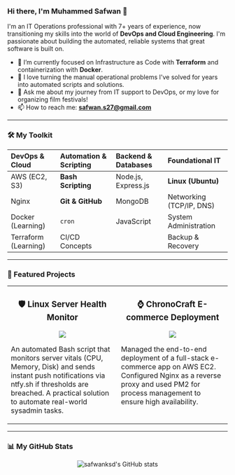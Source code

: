 ### Hi there, I'm Muhammed Safwan 👋

I'm an IT Operations professional with 7+ years of experience, now transitioning my skills into the world of **DevOps and Cloud Engineering**. I'm passionate about building the automated, reliable systems that great software is built on.

- 🔭 I’m currently focused on Infrastructure as Code with **Terraform** and containerization with **Docker**.
- 🌱 I love turning the manual operational problems I've solved for years into automated scripts and solutions.
- 💬 Ask me about my journey from IT support to DevOps, or my love for organizing film festivals!
- 📫 How to reach me: **safwan.s27@gmail.com**

---

### 🛠️ My Toolkit

| DevOps & Cloud | Automation & Scripting | Backend & Databases | Foundational IT |
| :--- | :--- | :--- | :--- |
| AWS (EC2, S3) | **Bash Scripting** | Node.js, Express.js | **Linux (Ubuntu)** |
| Nginx | **Git & GitHub** | MongoDB | Networking (TCP/IP, DNS) |
| Docker (Learning) | `cron` | JavaScript | System Administration |
| Terraform (Learning) | CI/CD Concepts | | Backup & Recovery |

---

### 🚀 Featured Projects

<table width="100%">
  <tr>
    <td width="50%" valign="top">
      <h3 align="center">🛡️ Linux Server Health Monitor</h3>
      <p align="center">
        <a href="https://github.com/safwanksd/linux-health-monitor">
          <img src="https://github-readme-stats.vercel.app/api/pin/?username=safwanksd&repo=linux-health-monitor&theme=radical&show_owner=true" />
        </a>
      </p>
      <p>An automated Bash script that monitors server vitals (CPU, Memory, Disk) and sends instant push notifications via ntfy.sh if thresholds are breached. A practical solution to automate real-world sysadmin tasks.</p>
    </td>
    <td width="50%" valign="top">
      <h3 align="center">⌚ ChronoCraft E-commerce Deployment</h3>
      <p align="center">
        <a href="https://github.com/safwanksd/chronocraft-ecommerce">
          <img src="https://github-readme-stats.vercel.app/api/pin/?username=safwanksd&repo=chronocraft&theme=radical&show_owner=true" />
        </a>
      </p>
      <p>Managed the end-to-end deployment of a full-stack e-commerce app on AWS EC2. Configured Nginx as a reverse proxy and used PM2 for process management to ensure high availability.</p>
    </td>
  </tr>
</table>

---

### 📊 My GitHub Stats

<p align="center">
  <img src="https://github-readme-stats.vercel.app/api?username=safwanksd&show_icons=true&theme=radical&rank_icon=github" alt="safwanksd's GitHub stats" />
</p>
